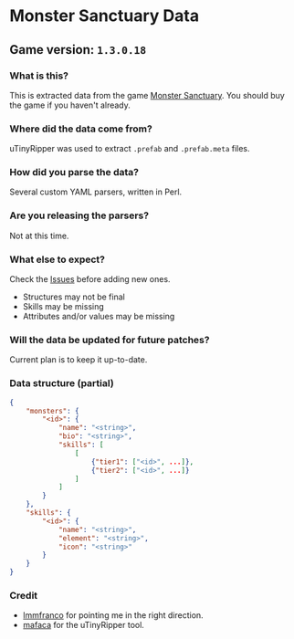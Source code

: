 # Monster Sanctuary Data
## Game version: `1.3.0.18`

### What is this?
This is extracted data from the game [Monster Sanctuary](https://monster-sanctuary.com/). You should buy the game if you haven't already.

### Where did the data come from?
uTinyRipper was used to extract `.prefab` and `.prefab.meta` files.

### How did you parse the data?
Several custom YAML parsers, written in Perl.

### Are you releasing the parsers?
Not at this time.

### What else to expect?
Check the [Issues](https://github.com/southpawgeek/monster-sanctuary-data/issues) before adding new ones.
* Structures may not be final
* Skills may be missing
* Attributes and/or values may be missing

### Will the data be updated for future patches?
Current plan is to keep it up-to-date. 


### Data structure (partial)
```json
{
    "monsters": {
        "<id>": {
            "name": "<string>",
            "bio": "<string>",
            "skills": [ 
                [ 
                    {"tier1": ["<id>", ...]},
                    {"tier2": ["<id>", ...]}
                ]
            ]
        }
    },
    "skills": {
        "<id>": {
            "name": "<string>",
            "element": "<string>",
            "icon": "<string>"
        }
    }
}
```

### Credit
* [lmmfranco](https://github.com/lmmfranco/monster-sanctuary-exported-data) for pointing me in the right direction.
* [mafaca](https://github.com/mafaca/UtinyRipper) for the uTinyRipper tool.
